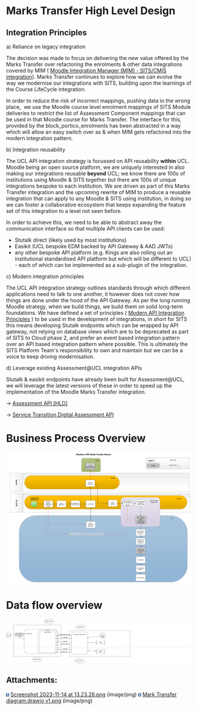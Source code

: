 # Marks Transfer High Level Design

## Integration Principles

a) Reliance on legacy integration 

The decision was made to focus on delivering the new value offered by the Marks Transfer over refactoring the enrolments & other data integrations covered by MIM ( [Moodle Integration Manager (MIM) - SITS/CMIS integration](../ISMoodle/Moodle_Integration_Manager_MIM_-_SITS_CMIS_integration)). Marks Transfer continues to explore how we can evolve the way we modernise our integrations with SITS, building upon the learnings of the Course LifeCycle integration. 

In order to reduce the risk of incorrect mappings, pushing data in the wrong place,  we use the Moodle course level enrolment mappings of SITS Module deliveries to restrict the list of Assessment Component mappings that can be used in that Moodle course for Marks Transfer. The interface for this, provided by the block\_portico\_enrolments has been abstracted in a way which will allow an easy switch over as & when MIM gets refactored into the modern integration pattern.

b) Integration reusability

The UCL API integration strategy is focussed on API reusability **within** UCL. Moodle being an open source platform, we are uniquely interested in also making our integrations reusable **beyond** UCL; we know there are 100s of institutions using Moodle & SITS together but there are 100s of unique integrations bespoke to each institution. We are driven as part of this Marks Transfer integration and the upcoming rewrite of MIM to produce a reusable integration that can apply to any Moodle & SITS using institution, in doing so we can foster a collaborative ecosystem that keeps expanding the feature set of this integration to a level not seen before.

In order to achieve this, we need to be able to abstract away the communication interface so that multiple API clients can be used:

-   Stutalk direct (likely used by most institutions)
-   Easikit (UCL bespoke EDM backed by API Gateway & AAD JWTs)
-   any other bespoke API platform (e.g. Kings are also rolling out an institutional standardised API platform but which will be different to UCL) - each of which can be implemented as a sub-plugin of the integration.

c) Modern integration principles

The UCL API integration strategy outlines standards through which different applications need to talk to one another, it however does not cover how things are done under the hood of the API Gateway. As per the long running Moodle strategy, when we build things, we build them on solid long-term foundations. We have defined a set of principles ( [Modern API Integration Principles](https://wiki.ucl.ac.uk/display/ISMoodle/Modern+API+Integration+Principles) ) to be used in the development of integrations, in short for SITS this means developing Stutalk endpoints which can be wrapped by API gateway, not relying on database views which are to be deprecated as part of SITS to Cloud phase 2, and prefer an event based integration pattern over an API based integration pattern where possible. This is ultimately the SITS Platform Team's responsibility to own and maintain but we can be a voice to keep driving modernisation.

d) Leverage existing Assessment@UCL integration APIs

Stutalk & easikit endpoints have already been built for Assessment@UCL, we will leverage the latest versions of these in order to speed up the implementation of the Moodle Marks Transfer integration. 

→ [Assessment API \[HLD\]](https://wiki.ucl.ac.uk/pages/viewpage.action?pageId=264897410)

→ [Service Transition Digital Assessment API](https://wiki.ucl.ac.uk/display/API/Service+Transition+Digital+Assessment+API)

# Business Process Overview 

![](attachments/299699960/299699959.png)

# Data flow overview

![](attachments/299699960/299700406.png)

## Attachments:

<img src="images/icons/bullet_blue.gif" width="8" height="8" /> [Screenshot 2023-11-14 at 13.23.26.png](attachments/299699960/299699959.png) (image/png)
<img src="images/icons/bullet_blue.gif" width="8" height="8" /> [Mark Transfer diagram.drawio v1.png](attachments/299699960/299700406.png) (image/png)

